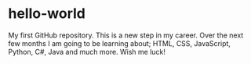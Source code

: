# hello-world
My first GitHub repository.
This is a new step in my career. Over the next few months I am going to be learning about; HTML, CSS, JavaScript, Python, C#, Java and much more. Wish me luck!
